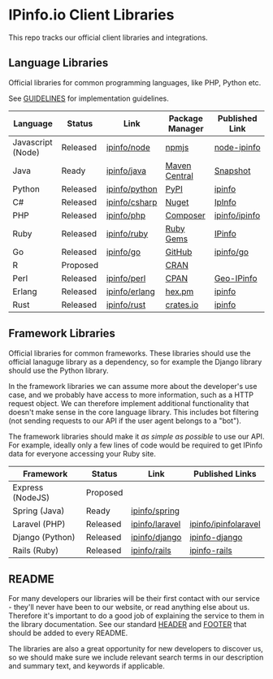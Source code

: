 IPinfo.io Client Libraries
==========================

This repo tracks our official client libraries and integrations.

Language Libraries
------------------

Official libraries for common programming languages, like PHP, Python etc.

See [GUIDELINES](GUIDELINES.md) for implementation guidelines.

| Language          | Status   | Link                                              | Package Manager                                            | Published Link                                                                            |
|-------------------|----------|---------------------------------------------------|------------------------------------------------------------|-------------------------------------------------------------------------------------------|
| Javascript (Node) | Released | [ipinfo/node](https://github.com/ipinfo/node)     | [npmjs](https://npmjs.com)                                 | [node-ipinfo](https://npmjs.com/package/node-ipinfo)                                      |
| Java              | Ready    | [ipinfo/java](https://github.com/ipinfo/java)     | [Maven Central](https://search.maven.org/)                 | [Snapshot](https://oss.sonatype.org/content/repositories/snapshots/io/ipinfo/ipinfo-api/) |
| Python            | Released | [ipinfo/python](https://github.com/ipinfo/python) | [PyPI](https://pypi.org/)                                  | [ipinfo](https://pypi.org/project/ipinfo/)                                                |
| C#                | Released | [ipinfo/csharp](https://github.com/ipinfo/csharp) | [Nuget](https://www.nuget.org/)                            | [IpInfo](https://www.nuget.org/packages/IpInfo/)                                   |
| PHP               | Released | [ipinfo/php](https://github.com/ipinfo/php)       | [Composer](https://packagist.org/)                         | [ipinfo/ipinfo](https://packagist.org/packages/ipinfo/ipinfo)                             |
| Ruby              | Released | [ipinfo/ruby](https://github.com/ipinfo/ruby)     | [Ruby Gems](https://rubygems.org/)                         | [IPinfo](https://rubygems.org/gems/IPinfo)                                                |
| Go                | Released | [ipinfo/go](https://github.com/ipinfo/go)         | [GitHub](https://golang.org/doc/code.html#ImportingRemote) | [ipinfo/go](https://github.com/ipinfo/go)                                             |
| R                 | Proposed |                                                   | [CRAN](https://cran.r-project.org/)                        |                                                                                           |
| Perl              | Released | [ipinfo/perl](https://github.com/ipinfo/perl)     | [CPAN](https://pause.perl.org/pause/query)                 | [Geo-IPinfo](https://metacpan.org/release/Geo-IPinfo)                                     |
| Erlang            | Released | [ipinfo/erlang](https://github.com/ipinfo/erlang) | [hex.pm](https://hex.pm)                                   | [ipinfo](https://hex.pm/packages/ipinfo)                                                                                          |
| Rust              | Released | [ipinfo/rust](https://github.com/ipinfo/rust)     | [crates.io](https://crates.io)                             | [ipinfo](https://crates.io/crates/ipinfo)                                                 |

Framework Libraries
-------------------

Official libraries for common frameworks. These libraries should use the
official lanaguge library as a dependency, so for example the Django library
should use the Python library.

In the framework libraries we can assume more about the developer's use case,
and we probably have access to more information, such as a HTTP request object.
We can therefore implement additional functionality that doesn't make sense in
the core language library. This includes bot filtering (not sending requests to
our API if the user agent belongs to a "bot").

The framework libraries should make it *as simple as possible* to use our API.
For example, ideally only a few lines of code would be required to get IPinfo
data for everyone accessing your Ruby site.

| Framework        | Status   | Link                                                | Published Links                                                             |
|------------------|----------|-----------------------------------------------------|-----------------------------------------------------------------------------|
| Express (NodeJS) | Proposed |                                                     |                                                                             |
| Spring (Java)    | Ready    | [ipinfo/spring](https://github.com/ipinfo/spring)   |                                                                             |
| Laravel (PHP)    | Released | [ipinfo/laravel](https://github.com/ipinfo/laravel) | [ipinfo/ipinfolaravel](https://packagist.org/packages/ipinfo/ipinfolaravel) |
| Django (Python)  | Released | [ipinfo/django](https://github.com/ipinfo/django)   | [ipinfo-django](https://pypi.org/project/ipinfo-django/)                    |
| Rails (Ruby)     | Released | [ipinfo/rails](https://github.com/ipinfo/rails)     | [ipinfo-rails](https://rubygems.org/gems/ipinfo-rails)                      |

README
------

For many developers our libraries will be their first contact with our service -
they'll never have been to our website, or read anything else about us.
Therefore it's important to do a good job of explaining the service to them in
the library documentation. See our standard [HEADER](README_HEADER.md) and
[FOOTER](README_FOOTER.md) that should be added to every README.

The libraries are also a great opportunity for new developers to discover us,
so we should make sure we include relevant search terms in our description and
summary text, and keywords if applicable.

